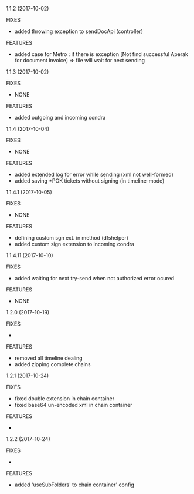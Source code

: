 1.1.2 (2017-10-02)

FIXES
 
* added throwing exception to sendDocApi (controller)
 
FEATURES
 
* added case for Metro : if there is exception [Not find successful Aperak for document invoice] => file will wait for next sending

1.1.3 (2017-10-02)

FIXES
 
* NONE
 
FEATURES
 
* added outgoing and incoming condra

1.1.4 (2017-10-04)

FIXES
 
* NONE
 
FEATURES
 
* added extended log for error while sending (xml not well-formed)
* added saving *POK tickets without signing (in timeline-mode)

1.1.4.1 (2017-10-05)

FIXES
 
* NONE
 
FEATURES
 
* defining custom sgn ext. in method (dfshelper)
* added custom sign extension to incoming condra

1.1.4.11 (2017-10-10)

FIXES
 
* added waiting for next try-send when not authorized error ocured
 
FEATURES
 
* NONE

1.2.0 (2017-10-19)

FIXES
 
* 
 
FEATURES
 
* removed all timeline dealing
* added zipping complete chains

1.2.1 (2017-10-24)

FIXES
 
* fixed double extension in chain container
* fixed base64 un-encoded xml in chain container
 
FEATURES
 
*

1.2.2 (2017-10-24)

FIXES
 
*

FEATURES
 
* added 'useSubFolders' to chain container' config